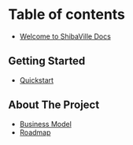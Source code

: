 # Table of contents

* [Welcome to ShibaVille Docs](README.md)

## Getting Started

* [Quickstart](getting-started/quickstart.md)

## About The Project

* [Business Model](about-the-project/publish-your-docs.md)
* [Roadmap](about-the-project/editor.md)

